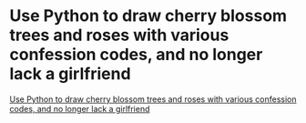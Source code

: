 # Use Python to draw cherry blossom trees and roses with various confession codes, and no longer lack a girlfriend
[Use Python to draw cherry blossom trees and roses with various confession codes, and no longer lack a girlfriend](https://aiwithcloud.com/2022/09/19/use_python_to_draw_cherry_blossom_trees_and_roses_with_various_confession_codes_and_no_longer_lack_a_girlfriend/)